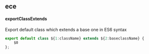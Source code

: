 ## ece
#### exportClassExtends
Export default class which extends a base one in ES6 syntax
```js
export default class ${1:className} extends ${2:baseclassName} {
	$0
};

```